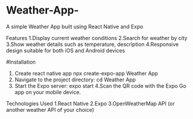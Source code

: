 # Weather-App-
A simple Weather  App built using React Native and Expo

Features
1.Display current weather conditions
2.Search for weather by city
3.Show weather details such as temperature, description
4.Responsive design suitable for both iOS and Android devices

#Installation
1. Create react native app
   npx create-expo-app Weather App
2. Navigate to the project directory:
   cd Weather App
3. Start the Expo server:
   expo start
4.Scan the QR code with the Expo Go app on your mobile device.

Technologies Used
1.React Native
2.Expo
3.OpenWeatherMap API (or another weather API of your choice)

